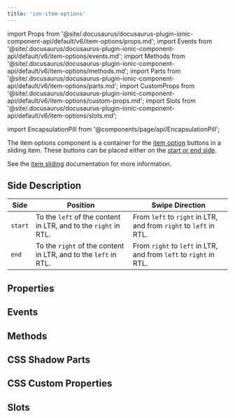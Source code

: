 ```yaml
---
title: 'ion-item-options'
---
```


import Props from '@site/.docusaurus/docusaurus-plugin-ionic-component-api/default/v6/item-options/props.md';
import Events from '@site/.docusaurus/docusaurus-plugin-ionic-component-api/default/v6/item-options/events.md';
import Methods from '@site/.docusaurus/docusaurus-plugin-ionic-component-api/default/v6/item-options/methods.md';
import Parts from '@site/.docusaurus/docusaurus-plugin-ionic-component-api/default/v6/item-options/parts.md';
import CustomProps from '@site/.docusaurus/docusaurus-plugin-ionic-component-api/default/v6/item-options/custom-props.md';
import Slots from '@site/.docusaurus/docusaurus-plugin-ionic-component-api/default/v6/item-options/slots.md';

<head>
  <title>ion-item-options: Option Button Components for Ionic Apps</title>
  <meta
    name="description"
    content="ion-item-options are for ion-item-sliding. These option buttons can be placed either on the start or end side. Read to learn more about use on Ionic apps."
  />
</head>

import EncapsulationPill from '@components/page/api/EncapsulationPill';

The item options component is a container for the [item option](./item-option) buttons in a sliding item. These buttons can be placed either on the [start or end side](#side-description).

See the [item sliding](./item-sliding) documentation for more information.

## Side Description

| Side    | Position                                                        | Swipe Direction                                                   |
| ------- | --------------------------------------------------------------- | ----------------------------------------------------------------- |
| `start` | To the `left` of the content in LTR, and to the `right` in RTL. | From `left` to `right` in LTR, and from `right` to `left` in RTL. |
| `end`   | To the `right` of the content in LTR, and to the `left` in RTL. | From `right` to `left` in LTR, and from `left` to `right` in RTL. |

## Properties

<Props />

## Events

<Events />

## Methods

<Methods />

## CSS Shadow Parts

<Parts />

## CSS Custom Properties

<CustomProps />

## Slots

<Slots />
